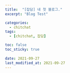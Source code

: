 ```yaml
---
title:  "[잡담] 내 첫 블로그." 
excerpt: "Blog Test"

categories:
  - chitchat
tags:
  - [chitchat, 잡담]

toc: false
toc_sticky: true
 
date: 2021-09-27
last_modified_at: 2021-09-27
---
```

